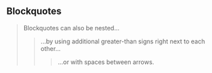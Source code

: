## Blockquotes

> Blockquotes can also be nested...
>> ...by using additional greater-than signs right next to each other...
> > > ...or with spaces between arrows.

